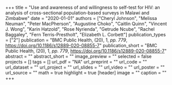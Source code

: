+++
title = "Use and awareness of and willingness to self-test for HIV: an analysis of cross-sectional population-based surveys in Malawi and Zimbabwe"
date = "2020-01-01"
authors = ["Cheryl Johnson", "Melissa Neuman", "Peter MacPherson", "Augustine Choko", "Caitlin Quinn", "Vincent J. Wong", "Karin Hatzold", "Rose Nyrienda", "Getrude Ncube", "Rachel Baggaley", "Fern Terris-Prestholt", "Elizabeth L. Corbett"]
publication_types = ["2"]
publication = "BMC Public Health, (20), 1, _pp. 779_, https://doi.org/10.1186/s12889-020-08855-7"
publication_short = "BMC Public Health, (20), 1, _pp. 779_, https://doi.org/10.1186/s12889-020-08855-7"
abstract = ""
abstract_short = ""
image_preview = ""
selected = false
projects = []
tags = []
url_pdf = "NA"
url_preprint = ""
url_code = ""
url_dataset = ""
url_project = ""
url_slides = ""
url_video = ""
url_poster = ""
url_source = ""
math = true
highlight = true
[header]
image = ""
caption = ""
+++

